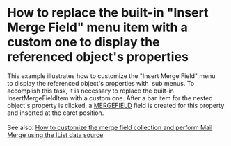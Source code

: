 # How to replace the built-in "Insert Merge Field" menu item with a custom one to display the referenced object's properties


This example illustrates how to customize the "Insert Merge Field" menu to display the referenced object's properties with  sub menus. To accomplish this task, it is necessary to replace the built-in InsertMergeFieldItem with a custom one. After a bar item for the nested object's property is clicked, a <a href="https://documentation.devexpress.com/WPF/10303/Controls-and-Libraries/Rich-Text-Editor/Fields/Field-Codes/MERGEFIELD">MERGEFIELD</a> field is created for this property and inserted at the caret position.<br><br>See also: <a href="https://www.devexpress.com/Support/Center/p/T532297">How to customize the merge field collection and perform Mail Merge using the IList data source</a>

<br/>


